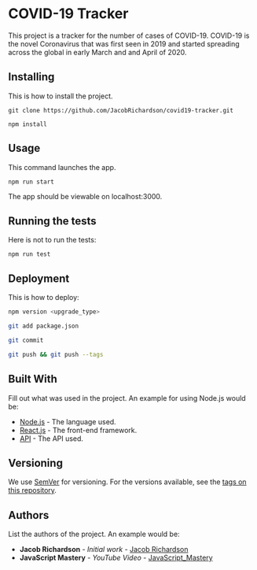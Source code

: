 # COVID-19 Tracker

This project is a tracker for the number of cases of COVID-19. COVID-19 is the novel Coronavirus that was first seen in 2019 and started spreading across the global in early March and and April of 2020.

## Installing

This is how to install the project.
```
git clone https://github.com/JacobRichardson/covid19-tracker.git
```

```
npm install
```
## Usage

This command launches the app.
```
npm run start
```

The app should be viewable on localhost:3000.

## Running the tests

Here is not to run the tests:

```
npm run test
```

## Deployment

This is how to deploy:

```bash
npm version <upgrade_type>
```

```bash
git add package.json
```

```bash
git commit
```

```bash
git push && git push --tags
```

## Built With

Fill out what was used in the project. An example for using Node.js would be:

- [Node.js](https://nodejs.org/en/) - The language used.
- [React.js](https://reactjs.org/) - The front-end framework.
- [API](https://covid19.mathdro.id/api) - The API used.

## Versioning

We use [SemVer](http://semver.org/) for versioning. For the versions available, see the [tags on this repository](https://github.com/JacobRichardson/covid19-tracker/tags).

## Authors

List the authors of the project. An example would be:

- **Jacob Richardson** - _Initial work_ - [Jacob Richardson](https://github.com/JacobRichardson)
- **JavaScript Mastery** - _YouTube Video_ - [JavaScript_Mastery](https://www.youtube.com/channel/UCmXmlB4-HJytD7wek0Uo97A)
